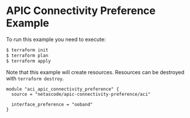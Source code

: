 <!-- BEGIN_TF_DOCS -->
# APIC Connectivity Preference Example

To run this example you need to execute:

```bash
$ terraform init
$ terraform plan
$ terraform apply
```

Note that this example will create resources. Resources can be destroyed with `terraform destroy`.

```hcl
module "aci_apic_connectivity_preference" {
  source = "netascode/apic-connectivity-preference/aci"

  interface_preference = "ooband"
}

```
<!-- END_TF_DOCS -->